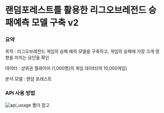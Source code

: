 # 랜덤포레스트를 활용한 리그오브레전드 승패예측 모델 구축 v2

### 요약
목적 : 리그오브레전드 게임의 승패 예측 모델을 구축하고, 게임의 승패에 가장 크게 영향을 미치는 요인을 확인

데이터 : 상위권 플레이어 (1,000명)의 게임 데이터(약 10,000게임)

분석 모델 : 랜덤 포레스트

### API 사용 방법
![api_usage](#api-사용-방법) 폴더 참고